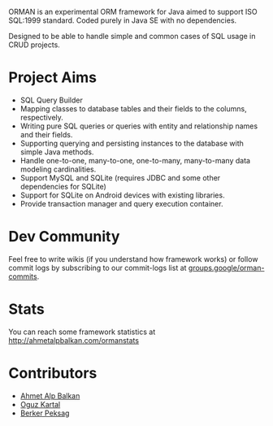 ORMAN is an experimental ORM framework for Java aimed to support ISO SQL:1999 standard. Coded purely in Java SE with no dependencies.

Designed to be able to handle simple and common cases of SQL usage in CRUD projects.

Project Aims
============

* SQL Query Builder
* Mapping classes to database tables and their fields to the columns, respectively.
* Writing pure SQL queries or queries with entity and relationship names and their fields.
* Supporting querying and persisting instances to the database with simple Java methods.
* Handle one-to-one, many-to-one, one-to-many, many-to-many data modeling cardinalities.
* Support MySQL and SQLite (requires JDBC and some other dependencies for SQLite)
* Support for SQLite on Android devices with existing libraries.
* Provide transaction manager and query execution container.

Dev Community
=============

Feel free to write wikis (if you understand how framework works) or follow
commit logs by subscribing to our commit-logs list at [groups.google/orman-commits](http://groups.google.com/group/orman-commits).

Stats
=====

You can reach some framework statistics at http://ahmetalpbalkan.com/ormanstats

Contributors
============

* [Ahmet Alp Balkan](https://github.com/ahmetalpbalkan)
* [Oguz Kartal](https://github.com/0ffffffffh)
* [Berker Peksag](https://github.com/berkerpeksag)

